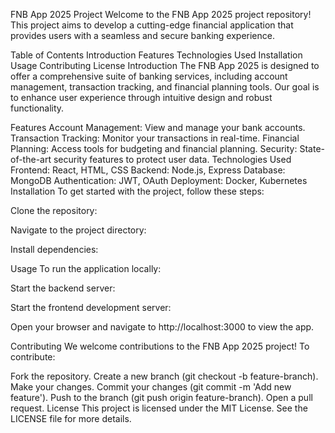 FNB App 2025 Project
Welcome to the FNB App 2025 project repository! This project aims to develop a cutting-edge financial application that provides users with a seamless and secure banking experience.

Table of Contents
Introduction
Features
Technologies Used
Installation
Usage
Contributing
License
Introduction
The FNB App 2025 is designed to offer a comprehensive suite of banking services, including account management, transaction tracking, and financial planning tools. Our goal is to enhance user experience through intuitive design and robust functionality.

Features
Account Management: View and manage your bank accounts.
Transaction Tracking: Monitor your transactions in real-time.
Financial Planning: Access tools for budgeting and financial planning.
Security: State-of-the-art security features to protect user data.
Technologies Used
Frontend: React, HTML, CSS
Backend: Node.js, Express
Database: MongoDB
Authentication: JWT, OAuth
Deployment: Docker, Kubernetes
Installation
To get started with the project, follow these steps:

Clone the repository:

Navigate to the project directory:

Install dependencies:

Usage
To run the application locally:

Start the backend server:

Start the frontend development server:

Open your browser and navigate to http://localhost:3000 to view the app.

Contributing
We welcome contributions to the FNB App 2025 project! To contribute:

Fork the repository.
Create a new branch (git checkout -b feature-branch).
Make your changes.
Commit your changes (git commit -m 'Add new feature').
Push to the branch (git push origin feature-branch).
Open a pull request.
License
This project is licensed under the MIT License. See the LICENSE file for more details.